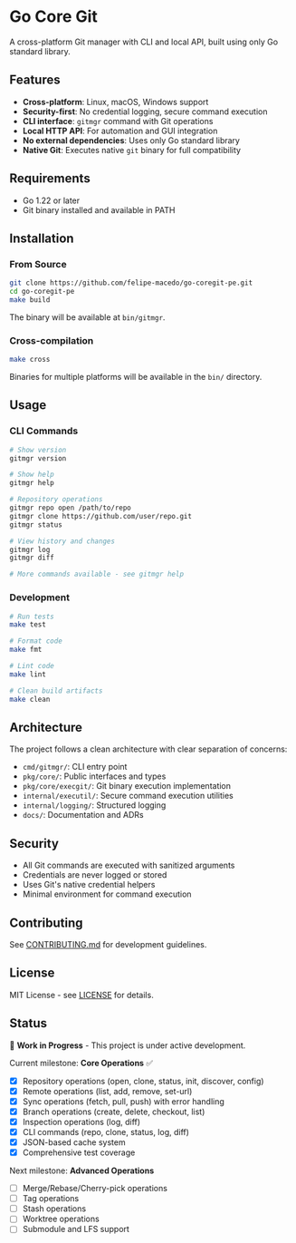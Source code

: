 # Go Core Git

A cross-platform Git manager with CLI and local API, built using only Go standard library.

## Features

- **Cross-platform**: Linux, macOS, Windows support
- **Security-first**: No credential logging, secure command execution
- **CLI interface**: `gitmgr` command with Git operations
- **Local HTTP API**: For automation and GUI integration
- **No external dependencies**: Uses only Go standard library
- **Native Git**: Executes native `git` binary for full compatibility

## Requirements

- Go 1.22 or later
- Git binary installed and available in PATH

## Installation

### From Source

```bash
git clone https://github.com/felipe-macedo/go-coregit-pe.git
cd go-coregit-pe
make build
```

The binary will be available at `bin/gitmgr`.

### Cross-compilation

```bash
make cross
```

Binaries for multiple platforms will be available in the `bin/` directory.

## Usage

### CLI Commands

```bash
# Show version
gitmgr version

# Show help
gitmgr help

# Repository operations
gitmgr repo open /path/to/repo
gitmgr clone https://github.com/user/repo.git
gitmgr status

# View history and changes
gitmgr log
gitmgr diff

# More commands available - see gitmgr help
```

### Development

```bash
# Run tests
make test

# Format code
make fmt

# Lint code
make lint

# Clean build artifacts
make clean
```

## Architecture

The project follows a clean architecture with clear separation of concerns:

- `cmd/gitmgr/`: CLI entry point
- `pkg/core/`: Public interfaces and types
- `pkg/core/execgit/`: Git binary execution implementation
- `internal/executil/`: Secure command execution utilities
- `internal/logging/`: Structured logging
- `docs/`: Documentation and ADRs

## Security

- All Git commands are executed with sanitized arguments
- Credentials are never logged or stored
- Uses Git's native credential helpers
- Minimal environment for command execution

## Contributing

See [CONTRIBUTING.md](CONTRIBUTING.md) for development guidelines.

## License

MIT License - see [LICENSE](LICENSE) for details.

## Status

🚧 **Work in Progress** - This project is under active development.

Current milestone: **Core Operations** ✅
- [x] Repository operations (open, clone, status, init, discover, config)
- [x] Remote operations (list, add, remove, set-url)
- [x] Sync operations (fetch, pull, push) with error handling
- [x] Branch operations (create, delete, checkout, list)
- [x] Inspection operations (log, diff)
- [x] CLI commands (repo, clone, status, log, diff)
- [x] JSON-based cache system
- [x] Comprehensive test coverage

Next milestone: **Advanced Operations**
- [ ] Merge/Rebase/Cherry-pick operations
- [ ] Tag operations
- [ ] Stash operations
- [ ] Worktree operations
- [ ] Submodule and LFS support